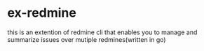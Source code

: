 # ex-redmine
this is an extention of redmine cli that enables you to manage and summarize issues over mutiple redmines(written in go)
